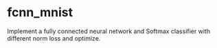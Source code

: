 # fcnn_mnist
Implement a fully connected neural network and  Softmax classifier with different norm loss and optimize.
